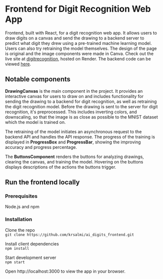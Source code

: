# Frontend for Digit Recognition Web App
Frontend, built with React, for a digit recognition web app. It allows users to draw digits 
on a canvas and send the drawing to a backend server to predict what digit they drew using a pre-trained machine learning model.
Users can also try retraining the model themselves. The design of the page is original and the image components were made in Canva. Check out the live site at [digitrecognition](https://digitrecognition-ai.onrender.com), hosted on Render. The backend code can be viewed [here](https://github.com/krsalmi/ai_digits_backend.git).

## Notable components
**DrawingCanvas** is the main component in the project. It provides an interactive canvas for users to draw on
and includes functionality for sending the drawing to a backend for digit recognition,
as well as retraining the digit recognition model.
Before the drawing is sent to the server for digit recognition, it's preprocessed. This includes inverting colors, 
and downscaling, so that the image is as close as possible to the MNIST dataset which the model is trained on.
  
The retraining of the model initiates an asynchronous request to the backend API and handles the API response. The progress of the training is 
displayed in **ProgressBox** and **ProgressBar**, showing the improving accuracy and progress percentage.

The **ButtonsComponent** renders the buttons for analyzing drawings, clearing the canvas, and training the model. Hovering on the buttons displays descriptions of the actions the buttons trigger.


## Run the frontend locally

### Prerequisites
Node.js and npm

### Installation
Clone the repo  
`git clone https://github.com/krsalmi/ai_digits_frontend.git`
  
Install client dependencies  
`npm install`
  
Start development server  
`npm start`
  
Open http://localhost:3000 to view the app in your browser.
